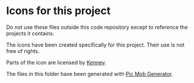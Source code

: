 # Icons for this project

Do not use these files outside this code repository except to reference the projects it contains.

The icons have been created specifically for this project. Their use is not free of rights.

Parts of the icon are licensed by [Kenney](https://kenney.nl).

The files in this folder have been generated with [Pic Mob Generator](https://picmobgenerator.olfsoftware.fr).

